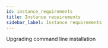 ```yaml
---
id: instance_requirements
title: Instance requirements
sidebar_label: Instance requirements
---
```


Upgrading command line installation
